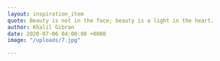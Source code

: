 ```yaml
---
layout: inspiration_item
quote: Beauty is not in the face; beauty is a light in the heart.
author: Khalil Gibran
date: 2020-07-06 04:00:00 +0000
image: "/uploads/7.jpg"

---
```

